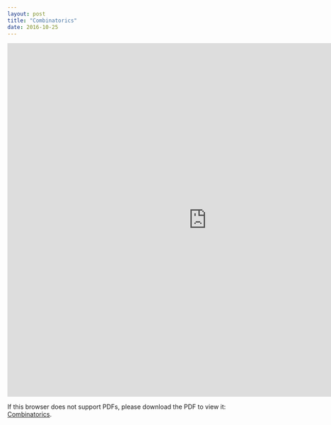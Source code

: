 ```yaml
---
layout: post
title: "Combinatorics"
date: 2016-10-25
---
```

<iframe width='900' height='800' src='https://williamchuang.github.io/files/10252016.pdf' frameborder='0' allowfullscreen></iframe>


<p>If this browser does not support PDFs, please download the PDF to view it: <a href="https://williamchuang.github.io/files/10252016.pdf" target="_blank">Combinatorics</a>.</p>
